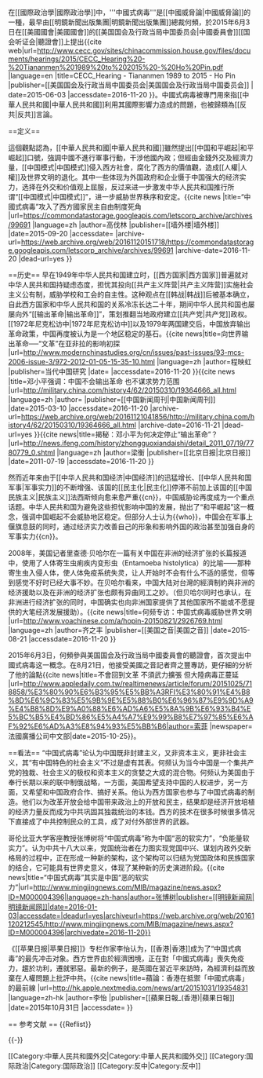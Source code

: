 在[[國際政治學|國際政治學]]中，'''中國式病毒'''是[[中國威脅論|中國威脅論]]的一種，最早由[[明鏡新聞出版集團|明鏡新聞出版集團]]總裁何頻，於2015年6月3日在[[美國國會|美國國會]]的[[美国国会及行政当局中国委员会|中國委員會]][[国会听证会|聽證會]]上提出<ref>{{cite web|url=http://www.cecc.gov/sites/chinacommission.house.gov/files/documents/hearings/2015/CECC_Hearing%20-%20Tiananmen%201989%20to%202015%20-%20Ho%20Pin.pdf |language=en |title=CECC_Hearing - Tiananmen 1989 to 2015 - Ho Pin |publisher=[[美国国会及行政当局中国委员会|美国国会及行政当局中国委员会]] | date=2015-06-03 |accessdate=2016-11-20 }}</ref>。中國式病毒被專門用來指[[中華人民共和國|中華人民共和國]]利用其國際影響力造成的問題，也被歸類為[[反共|反共]]言論。

==定义==

這個觀點認為，[[中華人民共和國|中華人民共和國]]雖然提出[[中国和平崛起|和平崛起]]口號，強調中國不進行軍事行動，干涉他國內政；但經由金錢外交及經濟力量，[[中国模式|中国模式]]侵入西方社會，腐化了西方的價值觀，造成[[人權|人權]]及世界文明的退化。<ref name=VOA />其中一些体现为外国政府和企业慑于中国强大的经济实力，选择在外交和价值观上屈服，反过来进一步激发中华人民共和国推行所谓“[[中国模式|中国模式]]”，进一步威胁世界秩序和安定。<ref>{{cite news |title=“中國式病毒”攻入了西方國家民主自由制度死角 |url=https://commondatastorage.googleapis.com/letscorp_archive/archives/99691 |language=zh |author=高伐林 |publisher=[[墙外楼|墙外楼]] |date=2015-09-20 |accessdate= |archive-url=https://web.archive.org/web/20161120151718/https://commondatastorage.googleapis.com/letscorp_archive/archives/99691 |archive-date=2016-11-20 |dead-url=yes }}</ref>

==历史==
早在1949年中华人民共和国建立时，[[西方国家|西方国家]]普遍就对中华人民共和国持疑虑态度，担忧其投向[[共产主义阵营|共产主义阵营]]实施社会主义公有制，威胁学校和工会的自主性。这种观点在[[韩战|韩战]]后被基本确立，自此西方国家和中华人民共和国的关系冷冻长达二十年，期间中华人民共和国也屡屡向外“[[输出革命|输出革命]]”，策划推翻当地政府建立[[共产党|共产党]]政权。[[1972年尼克松访中|1972年尼克松访中]]以及1979年两国建交后，中国放弃输出革命政策，中国再度被认为是一个地区稳定的基石。<ref name=MCS>{{cite news|title=向世界输出革命──“文革”在亚非拉的影响初探 |url=http://www.modernchinastudies.org/cn/issues/past-issues/93-mcs-2006-issue-3/972-2012-01-05-15-35-10.html |language=zh |author=程映虹 |publisher=当代中国研究 |date= |accessdate=2016-11-20 }}</ref><ref name=中国网>{{cite news |title=邓小平强调：中国不会输出革命 也不谋求势力范围 |url=http://military.china.com/history4/62/20150310/19364666_all.html |language=zh |author= |publisher=[[中国新闻周刊|中国新闻周刊]] |date=2015-03-10 |accessdate=2016-11-20 |archive-url=https://web.archive.org/web/20161121041856/http://military.china.com/history4/62/20150310/19364666_all.html |archive-date=2016-11-21 |dead-url=yes }}</ref><ref name=ifeng>{{cite news|title=揭秘：邓小平为何决定停止“输出革命”？ |url=http://news.ifeng.com/history/zhongguoxiandaishi/detail_2011_07/19/7780779_0.shtml |language=zh |author=梁衡 |publisher=[[北京日报|北京日报]] |date=2011-07-19 |accessdate=2016-11-20 }}</ref>

然而近年来由于[[中华人民共和国经济|中国经济]]的迅猛增长、[[中华人民共和国军事|军事实力]]的不断增强、该国的[[民主化|民主化]]停滞不前加上该国的[[中国民族主义|民族主义]]法西斯倾向愈来愈严重{{cn}}，中国威胁论再度成为一个重点话题。中华人民共和国为避免这些担忧影响中国的发展，抛出了“和平崛起”这一概念，强调中国崛起不会威胁地区稳定。但部分人士认为{{who}}，中国会在军事上偃旗息鼓的同时，通过经济实力改善自己的形象和影响外国的政治甚至加强自身的军事实力{{cn}}。

2008年，美国记者里查德·贝哈尔在一篇有关中国在非洲的经济扩张的长篇报道中，使用了人体寄生虫痢疾内变形虫（Entamoeba histolytica）的比喻——那种寄生虫入侵人体，使人体免疫系统失灵，让人开始时不会有什么不适的感觉，但等到感觉不好时已经大事不妙。在贝哈尔看来，中国大陆对台灣的經濟制約與非洲的经济援助以及在非洲的经济扩张也颇有异曲同工之妙。（但贝哈尔同时也承认，在非洲进行经济扩张的同时，中国确实也向非洲国家提供了其他国家所不能或不愿提供的大笔经济发展援助）。<ref name=VOA>{{cite news|title=何频专访：中国式病毒威胁世界文明 |url=http://www.voachinese.com/a/hopin-20150821/2926769.html |language=zh |author=齐之丰 |publisher=[[美国之音|美国之音]] |date=2015-08-21 |accessdate=2016-11-20 }}</ref>

2015年6月3日，何頻參與美国国会及行政当局中國委員會的聽證會，首次提出中國式病毒这一概念。在8月21日，他接受美國之音記者齊之豐專訪，更仔細的分析了他的論點<ref>{{cite news|title=不會回到文革 不須武力擴張 但大陸病毒正蔓延 |url=http://www.appledaily.com.tw/realtimenews/article/forum/20151025/718858/%E3%80%90%E6%B3%95%E5%BB%A3RFI%E3%80%91%E4%B8%8D%E6%9C%83%E5%9B%9E%E5%88%B0%E6%96%87%E9%9D%A9%E4%B8%8D%E9%A0%88%E6%AD%A6%E5%8A%9B%E6%93%B4%E5%BC%B5%E4%BD%86%E5%A4%A7%E9%99%B8%E7%97%85%E6%AF%92%E6%AD%A3%E8%94%93%E5%BB%B6|author=索菲 |newspaper=法國廣播公司中文部|date=2015-10-25}}</ref>。

==看法==
“中国式病毒”论认为中国既非封建主义，又非资本主义，更非社会主义，其“有中国特色的社会主义”不过是虚有其表。何频认为当今中国是一个集共产党的独裁、社会主义的极权和资本主义的贪婪之大成的混合物。何频认为美国由于奉行长期以来的联中制俄战略，一方面，美国希望支持中国的人权进步，另一方面，又希望和中国政府合作、搞好关系。他认为西方国家也参与了中国式病毒的制造。他们以为改革开放会给中国带来政治上的开放和民主，结果却是经济开放培植的经济力量反而成为中共巩固其独裁统治的本钱。西方的技术在很多时候很多情况下直接成了中共控制民众的工具，成了对付外部世界的武器。<ref name=VOA />

哥伦比亚大学客座教授张博树将“中国式病毒”称为中国“恶的软实力”，“负能量软实力”。认为中共十八大以来，党国统治者在力图实现党国中兴、谋划内政外交新格局的过程中，正在形成一种新的架构，这个架构可以归结为党国政体和民族国家的结合，它可能具有世界史意义，体现了某种新的历史演进阶段。<ref>{{cite news|title=“中国式病毒”其实是中国“恶的软实力”|url=http://www.mingjingnews.com/MIB/magazine/news.aspx?ID=M000004396|language=zh-hans|author=张博树|publisher=[[明镜新闻网|明镜新闻网]]|date=2016-01-03|accessdate=|deadurl=yes|archiveurl=https://web.archive.org/web/20161120212545/http://www.mingjingnews.com/MIB/magazine/news.aspx?ID=M000004396|archivedate=2016-11-20}}</ref>

《[[苹果日报|苹果日报]]》专栏作家李怡认为，[[香港|香港]]成为了“中国式病毒”的最先冲击对象。西方世界由於經濟困境，正在對「中國式病毒」喪失免疫力，趨於功利，遷就邪惡。最新的例子，是英國在習近平來訪時，為經濟利益而放棄在人權問題上批評中共。<ref>{{cite news|title=蘋論：香港在抵禦「中國式病毒」的最前線 |url=http://hk.apple.nextmedia.com/news/art/20151031/19354831 |language=zh-hk |author=李怡 |publisher=[[蘋果日報_(香港)|蘋果日報]] |date=2015年10月31日 |accessdate= }}</ref>

== 参考文献 ==
{{Reflist}}

{{-}}

[[Category:中華人民共和國外交|Category:中華人民共和國外交]]
[[Category:国际政治|Category:国际政治]]
[[Category:反中|Category:反中]]